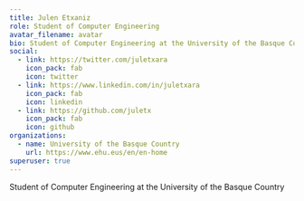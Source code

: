 ```yaml
---
title: Julen Etxaniz
role: Student of Computer Engineering
avatar_filename: avatar
bio: Student of Computer Engineering at the University of the Basque Country
social:
  - link: https://twitter.com/juletxara
    icon_pack: fab
    icon: twitter
  - link: https://www.linkedin.com/in/juletxara
    icon_pack: fab
    icon: linkedin
  - link: https://github.com/juletx
    icon_pack: fab
    icon: github
organizations:
  - name: University of the Basque Country
    url: https://www.ehu.eus/en/en-home
superuser: true
---
```

Student of Computer Engineering at the University of the Basque Country